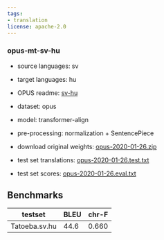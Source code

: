 ```yaml
---
tags:
- translation
license: apache-2.0
---
```


### opus-mt-sv-hu

* source languages: sv
* target languages: hu
*  OPUS readme: [sv-hu](https://github.com/Helsinki-NLP/OPUS-MT-train/blob/master/models/sv-hu/README.md)

*  dataset: opus
* model: transformer-align
* pre-processing: normalization + SentencePiece
* download original weights: [opus-2020-01-26.zip](https://object.pouta.csc.fi/OPUS-MT-models/sv-hu/opus-2020-01-26.zip)
* test set translations: [opus-2020-01-26.test.txt](https://object.pouta.csc.fi/OPUS-MT-models/sv-hu/opus-2020-01-26.test.txt)
* test set scores: [opus-2020-01-26.eval.txt](https://object.pouta.csc.fi/OPUS-MT-models/sv-hu/opus-2020-01-26.eval.txt)

## Benchmarks

| testset               | BLEU  | chr-F |
|-----------------------|-------|-------|
| Tatoeba.sv.hu 	| 44.6 	| 0.660 |

